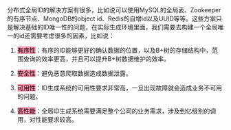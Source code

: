 分布式全局ID的解决方案有很多，比如说可以使用MySQL的全局表、Zookeeper的有序节点、MongoDB的object id、Redis的自增id以及UUID等等。这些方案只是解决基础的ID唯一性的问题，在实际生成环境里面，我们需要去构建一个全局唯一的id还需要考虑很多的因素，比如说：

1. <mark style="background: #FF5582A6;">有序性</mark>：有序的ID能够更好的确认数据的位置，以及B+树的存储结构中，范围查询的效率更高，并且可以提升B+树数据维护的效率。
   
2. <mark style="background: #FF5582A6;">安全性</mark>：避免恶意爬取数据造成数据泄露。
   
3. <mark style="background: #FF5582A6;">可用性</mark>：ID生成系统的可用性要求非常高，一旦出现故障就会造成业务不可用的问题。
   
4. <mark style="background: #FF5582A6;">高性能</mark>：全局ID生成系统需要满足整个公司的业务需求，涉及到亿级别的调用，对性能要求较高。

